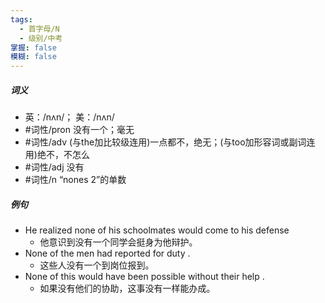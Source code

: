 ```yaml
---
tags:
  - 首字母/N
  - 级别/中考
掌握: false
模糊: false
---
```

##### 词义
- 英：/nʌn/； 美：/nʌn/
- #词性/pron  没有一个；毫无
- #词性/adv  (与the加比较级连用)一点都不，绝无；(与too加形容词或副词连用)绝不，不怎么
- #词性/adj  没有
- #词性/n  “nones 2”的单数
##### 例句
- He realized none of his schoolmates would come to his defense
	- 他意识到没有一个同学会挺身为他辩护。
- None of the men had reported for duty .
	- 这些人没有一个到岗位报到。
- None of this would have been possible without their help .
	- 如果没有他们的协助，这事没有一样能办成。

